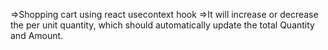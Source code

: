 =>Shopping cart using react usecontext hook
=>It will increase or decrease the per unit quantity, which should automatically update the total Quantity and Amount.
